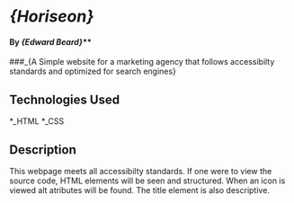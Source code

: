 # _{Horiseon}_

#### By _**{Edward Beard}**_**

###_{A Simple website for a marketing agency that follows accessibilty standards and optimized for search engines}

## Technologies Used

*_HTML
*_CSS

## Description

This webpage meets all accessibilty standards. If one were to view the source code, HTML elements will be seen and structured. When an icon is viewed alt atributes will be found. The title element is also descriptive. 